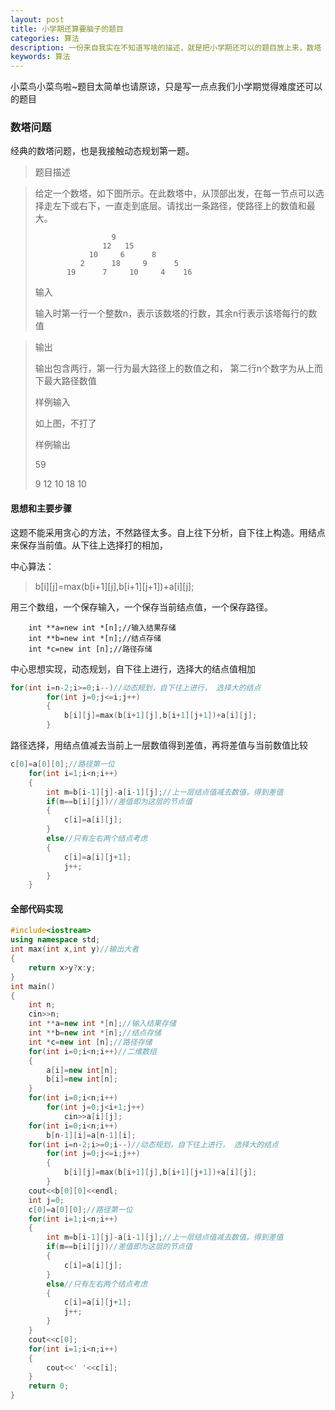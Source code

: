 ```yaml
---
layout: post
title: 小学期还算要脑子的题目
categories: 算法
description: 一份来自我实在不知道写啥的描述，就是把小学期还可以的题目放上来，数塔
keywords: 算法
---
```


小菜鸟小菜鸟啦~题目太简单也请原谅，只是写一点点我们小学期觉得难度还可以的题目

### 数塔问题

经典的数塔问题，也是我接触动态规划第一题。

> 题目描述
 
>给定一个数塔，如下图所示。在此数塔中，从顶部出发，在每一节点可以选择走左下或右下，一直走到底层。请找出一条路径，使路径上的数值和最大。
>
>                      9
>                    12   15
>                 10     6      8
>               2      18     9      5
>            19      7     10     4    16
>            
>输入
>
>输入时第一行一个整数n，表示该数塔的行数，其余n行表示该塔每行的数值


>输出
>
>输出包含两行，第一行为最大路径上的数值之和， 第二行n个数字为从上而下最大路径数值
>
>样例输入
>
>如上图，不打了
>
>
>样例输出
>
>59
>
>9 12 10 18 10


#### 思想和主要步骤

这题不能采用贪心的方法，不然路径太多。自上往下分析，自下往上构造。用结点来保存当前值。从下往上选择打的相加，

中心算法：

> b[i][j]=max(b[i+1][j],b[i+1][j+1])+a[i][j];

用三个数组，一个保存输入，一个保存当前结点值，一个保存路径。

~~~
	int **a=new int *[n];//输入结果存储 
	int **b=new int *[n];//结点存储 
	int *c=new int [n];//路径存储 
~~~

中心思想实现，动态规划，自下往上进行，选择大的结点值相加

```C++
for(int i=n-2;i>=0;i--)//动态规划，自下往上进行， 选择大的结点 
		for(int j=0;j<=i;j++)
		{
			b[i][j]=max(b[i+1][j],b[i+1][j+1])+a[i][j];
		}
```

路径选择，用结点值减去当前上一层数值得到差值，再将差值与当前数值比较

```C++
c[0]=a[0][0];//路径第一位 
	for(int i=1;i<n;i++)
	{
		int m=b[i-1][j]-a[i-1][j];//上一层结点值减去数值，得到差值 
		if(m==b[i][j])//差值即为这层的节点值 
		{
			c[i]=a[i][j];
		}
		else//只有左右两个结点考虑 
		{
			c[i]=a[i][j+1];
			j++;
		}	
	}

```

#### 全部代码实现

```C++
#include<iostream>
using namespace std;
int max(int x,int y)//输出大者 
{
	return x>y?x:y;
}
int main()
{
	int n;
	cin>>n;
	int **a=new int *[n];//输入结果存储 
	int **b=new int *[n];//结点存储 
	int *c=new int [n];//路径存储 
	for(int i=0;i<n;i++)//二维数组 
	{
		a[i]=new int[n];
		b[i]=new int[n];
	}
	for(int i=0;i<n;i++)
		for(int j=0;j<i+1;j++)
			cin>>a[i][j];
	for(int i=0;i<n;i++)
		b[n-1][i]=a[n-1][i];
	for(int i=n-2;i>=0;i--)//动态规划，自下往上进行， 选择大的结点 
		for(int j=0;j<=i;j++)
		{
			b[i][j]=max(b[i+1][j],b[i+1][j+1])+a[i][j];
		}
	cout<<b[0][0]<<endl;
	int j=0;
	c[0]=a[0][0];//路径第一位 
	for(int i=1;i<n;i++)
	{
		int m=b[i-1][j]-a[i-1][j];//上一层结点值减去数值，得到差值 
		if(m==b[i][j])//差值即为这层的节点值 
		{
			c[i]=a[i][j];
		}
		else//只有左右两个结点考虑 
		{
			c[i]=a[i][j+1];
			j++;
		}	
	}
	cout<<c[0];
	for(int i=1;i<n;i++)
	{
		cout<<' '<<c[i];
	}
	return 0;
}
```


